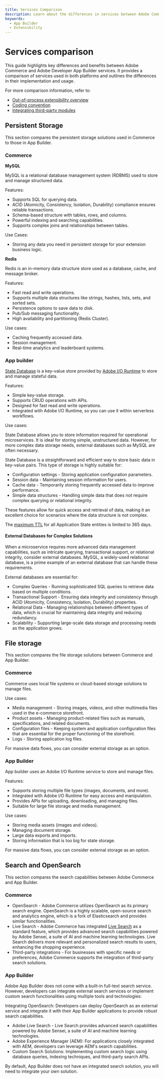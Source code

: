 ```yaml
---
title: Services Comparison
description: Learn about the differences in services between Adobe Commerce and App Builder.
keywords:
  - App Builder
  - Extensibility
---
```


# Services comparison

This guide highlights key differences and benefits between Adobe Commerce and Adobe Developer App Builder services. It provides a comparison of services used in both platforms and outlines the differences in their implementation and usage.

For more comparison information, refer to:

- [Out-of-process extensibility overview](../index.md)
- [Coding convention](#coding-conventions)
- [Integrating third-party modules](#integrating-third-party-modules)

## Persistent Storage

This section compares the persistent storage solutions used in Commerce to those in App Builder.

### Commerce

**MySQL**

MySQL is a relational database management system (RDBMS) used to store and manage structured data.

Features:

- Supports SQL for querying data.
- ACID (Atomicity, Consistency, Isolation, Durability) compliance ensures reliable transactions.
- Schema-based structure with tables, rows, and columns.
- Powerful indexing and searching capabilities.
- Supports complex joins and relationships between tables.

Use Cases:

- Storing any data you need in persistent storage for your extension business logic.

**Redis**

Redis is an in-memory data structure store used as a database, cache, and message broker.

Features:

- Fast read and write operations.
- Supports multiple data structures like strings, hashes, lists, sets, and sorted sets.
- Persistence options to save data to disk.
- Pub/Sub messaging functionality.
- High availability and partitioning (Redis Cluster).

Use cases:

- Caching frequently accessed data.
- Session management.
- Real-time analytics and leaderboard systems.

### App builder

[State Database](https://developer.adobe.com/app-builder/docs/guides/application_state/) is a key-value store provided by [Adobe I/O Runtime](https://developer.adobe.com/runtime/docs/guides/overview/) to store and manage stateful data.

Features:

- Simple key-value storage.
- Supports CRUD operations with APIs.
- Designed for fast read and write operations.
- Integrated with Adobe I/O Runtime, so you can use it within serverless workflows.

Use cases:

State Database allows you to store information required for operational microservices. It is ideal for storing simple, unstructured data. However, for more complex data storage needs, external databases such as MySQL are often necessary.

State Database is a straightforward and efficient way to store basic data in key-value pairs. This type of storage is highly suitable for:
  
- Configuration settings - Storing application configuration parameters.
- Session data - Maintaining session information for users.
- Cache data - Temporarily storing frequently accessed data to improve performance.
- Simple data structures - Handling simple data that does not require complex querying or relational integrity.

These features allow for quick access and retrieval of data, making it an excellent choice for scenarios where the data structure is not complex.

<InlineAlert variant="info" slots="text"/>

The [maximum TTL](https://developer.adobe.com/app-builder/docs/guides/application_state/#feature-matrix) for all Application State entities is limited to 365 days.

#### External Databases for Complex Solutions

When a microservice requires more advanced data management capabilities, such as intricate querying, transactional support, or relational integrity, consider external databases. MySQL, a widely-used relational database, is a prime example of an external database that can handle these requirements.

External databases are essential for:

- Complex Queries - Running sophisticated SQL queries to retrieve data based on multiple conditions.
- Transactional Support - Ensuring data integrity and consistency through ACID (Atomicity, Consistency, Isolation, Durability) properties.
- Relational Data - Managing relationships between different types of data, which is crucial for maintaining data integrity and reducing redundancy.
- Scalability - Supporting large-scale data storage and processing needs as the application grows.

## File storage

This section compares the file storage solutions between Commerce and App Builder.

### Commerce

Commerce uses local file systems or cloud-based storage solutions to manage files.

Use cases:  

- Media management - Storing images, videos, and other multimedia files used in the e-commerce storefront.
- Product assets - Managing product-related files such as manuals, specifications, and related documents.
- Configuration files - Keeping system and application configuration files that are essential for the proper functioning of the storefront.
- Logs - Storing application log files.

For massive data flows, you can consider external storage as an option.

### App Builder

App builder uses an Adobe I/O Runtime service to store and manage files.

Features:

- Supports storing multiple file types (images, documents, and more).  
- Integrated with Adobe I/O Runtime for easy access and manipulation.
- Provides APIs for uploading, downloading, and managing files.
- Suitable for large file storage and media management.

Use cases:

- Storing media assets (images and videos).
- Managing document storage.  
- Large data exports and imports.
- Storing information that is too big for state storage.

For massive data flows, you can consider external storage as an option.

## Search and OpenSearch

This section compares the search capabilities between Adobe Commerce and App Builder.

### Commerce

- OpenSearch - Adobe Commerce utilizes OpenSearch as its primary search engine. OpenSearch is a highly scalable, open-source search and analytics engine, which is a fork of Elasticsearch and provides similar functionalities.  
- Live Search - Adobe Commerce has integrated [Live Search](https://experienceleague.adobe.com/en/docs/commerce-merchant-services/live-search/overview) as a standard feature, which provides advanced search capabilities powered by Adobe Sensei, a suite of AI and machine learning technologies. Live Search delivers more relevant and personalized search results to users, enhancing the shopping experience.
- Third-party integrations - For businesses with specific needs or preferences, Adobe Commerce supports the integration of third-party search solutions.

### App Builder

Adobe App Builder does not come with a built-in full-text search service. However, developers can integrate external search services or implement custom search functionalities using multiple tools and technologies:

Integrating OpenSearch: Developers can deploy OpenSearch as an external service and integrate it with their App Builder applications to provide robust search capabilities.

- Adobe Live Search - Live Search provides advanced search capabilities powered by Adobe Sensei, a suite of AI and machine learning technologies.  
- Adobe Experience Manager (AEM): For applications closely integrated with AEM, developers can leverage AEM's search capabilities.
- Custom Search Solutions: Implementing custom search logic using database queries, indexing techniques, and third-party search APIs.

<InlineAlert variant="info" slots="text"/>

By default, App Builder does not have an integrated search solution, you will need to integrate your own solution.
